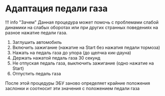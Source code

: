# Адаптация педали газа

!!! info "Зачем"
    Данная процедура может помочь с проблемами слабой динамики на слабых оборотах или при других странных поведениях на разное нажатие педали газа.

1. Заглушить автомобиль
2. Включить зажигание (нажатие на Start без нажатия педали тормоза)
3. Нажать на педаль газа до упора (до щелчка кик-дауна)
4. Держать нажатой педаль газа 30 секунд
5. Не отпуская педаль газа, выключить зажигание (одно нажатие на Start)
6. Отпустить педаль газа

После этой процедуры ЭБУ заново определяет крайние положения заслонки и соотносит эти значения с положением педали газа